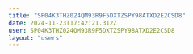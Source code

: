 ```yaml
---
title: "SP04K3THZ024QM93R9F5DXTZSPY98ATXD2E2CSD8"
date: 2024-11-23T17:42:21.312Z
user: SP04K3THZ024QM93R9F5DXTZSPY98ATXD2E2CSD8
layout: "users"
---
```

    